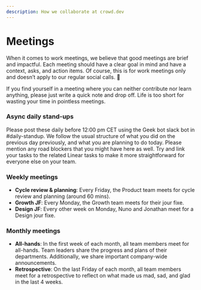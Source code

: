 ```yaml
---
description: How we collaborate at crowd.dev
---
```


# Meetings

When it comes to work meetings, we believe that good meetings are brief and impactful. Each meeting should have a clear goal in mind and have a context, asks, and action items. Of course, this is for work meetings only and doesn’t apply to our regular social calls. 🙂&#x20;

If you find yourself in a meeting where you can neither contribute nor learn anything, please just write a quick note and drop off. Life is too short for wasting your time in pointless meetings.

### Async daily stand-ups

Please post these daily before 12:00 pm CET using the Geek bot slack bot in #daily-standup. We follow the usual structure of what you did on the previous day previously, and what you are planning to do today. Please mention any road blockers that you might have here as well. Try and link your tasks to the related Linear tasks to make it more straightforward for everyone else on your team.

### Weekly meetings

* **Cycle review & planning**: Every Friday, the Product team meets for cycle review and planning (around 60 mins).&#x20;
* **Growth JF**: Every Monday, the Growth team meets for their jour fixe.
* **Design JF**: Every other week on Monday, Nuno and Jonathan meet for a Design jour fixe.

### Monthly meetings

* **All-hands**: In the first week of each month, all team members meet for all-hands. Team leaders share the progress and plans of their departments. Additionally, we share important company-wide announcements.
* **Retrospective**: On the last Friday of each month, all team members meet for a retrospective to reflect on what made us mad, sad, and glad in the last 4 weeks.

